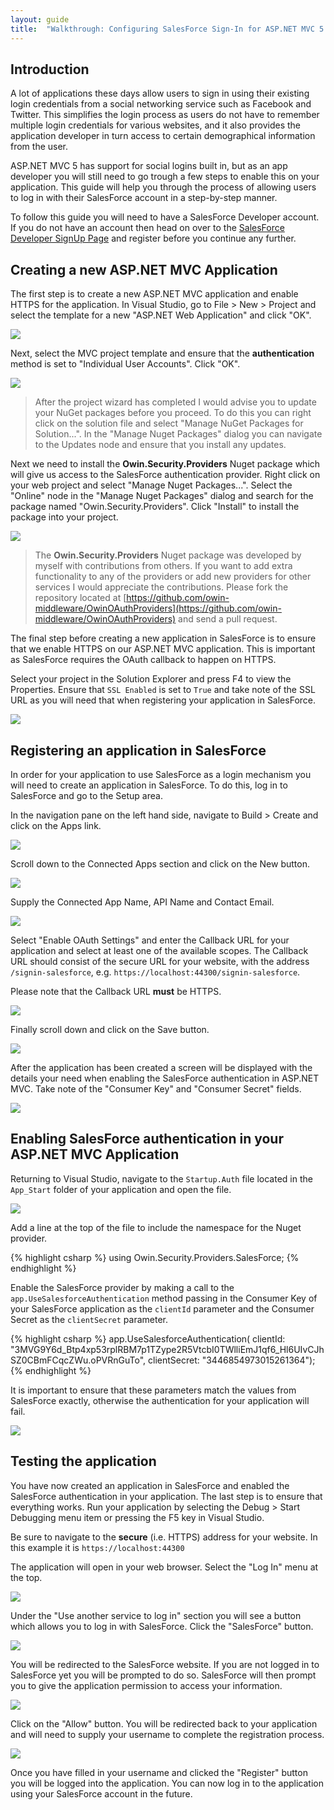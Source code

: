 ```yaml
---
layout: guide
title:  "Walkthrough: Configuring SalesForce Sign-In for ASP.NET MVC 5 and Visual Studio 2013"
---
```


## Introduction
A lot of applications these days allow users to sign in using their existing login credentials from a social networking service such as Facebook and Twitter.  This simplifies the login process as users do not have to remember multiple login credentials for various websites, and it also provides the application developer in turn access to certain demographical information from the user.

ASP.NET MVC 5 has support for social logins built in, but as an app developer you will still need to go trough a few steps to enable this on your application.  This guide will help you through the process of allowing users to log in with their SalesForce account in a step-by-step manner.

To follow this guide you will need to have a SalesForce Developer account.  If you do not have an account then head on over to the [SalesForce Developer SignUp Page](https://developer.salesforce.com/en/signup) and register before you continue any further.

## Creating a new ASP.NET MVC Application
The first step is to create a new ASP.NET MVC application and enable HTTPS for the application. In Visual Studio, go to File > New > Project and select the template for a new "ASP.NET Web Application" and click "OK".

![](/images/guides/salesforce/new_project.png)

Next, select the MVC project template and ensure that the **authentication** method is set to "Individual User Accounts".  Click "OK".

![](/images/guides/salesforce/new_project_mvc.png)

> After the project wizard has completed I would advise you to update your NuGet packages before you proceed.  To do this you can right click on the solution file and select "Manage NuGet Packages for Solution...".  In the "Manage Nuget Packages" dialog you can navigate to the Updates node and ensure that you install any updates.

Next we need to install the **Owin.Security.Providers** Nuget package which will give us access to the SalesForce authentication provider.  Right click on your web project and select "Manage Nuget Packages...". Select the "Online" node in the "Manage Nuget Packages" dialog and search for the package named "Owin.Security.Providers".  Click "Install" to install the package into your project.

![](/images/guides/salesforce/nuget_package_dialog.png)

> The **Owin.Security.Providers** Nuget package was developed by myself with contributions from others.  If you want to add extra functionality to any of the providers or add new providers for other services I would appreciate the contributions.  Please fork the repository located at [https://github.com/owin-middleware/OwinOAuthProviders](https://github.com/owin-middleware/OwinOAuthProviders) and send a pull request.

The final step before creating a new application in SalesForce is to ensure that we enable HTTPS on our ASP.NET MVC application.  This is important as SalesForce requires the OAuth callback to happen on HTTPS. 

Select your project in the Solution Explorer and press F4 to view the Properties. Ensure that `SSL Enabled` is set to `True` and take note of the SSL URL as you will need that when registering your application in SalesForce.

![](/images/guides/salesforce/properties-ssl.png) 

## Registering an application in SalesForce
In order for your application to use SalesForce as a login mechanism you will need to create an application in SalesForce.  To do this, log in to SalesForce and go to the Setup area.

In the navigation pane on the left hand side, navigate to Build > Create and click on the Apps link.  

![](/images/guides/salesforce/sf-create-app-menu.png)

Scroll down to the Connected Apps section and click on the New button.

![](/images/guides/salesforce/sf-connected-apps.png)

Supply the Connected App Name, API Name and Contact Email.

![](/images/guides/salesforce/new-app-1.png)

Select "Enable OAuth Settings" and enter the Callback URL for your application and select at least one of the available scopes. The Callback URL should consist of the secure URL for your website, with the address `/signin-salesforce`, e.g. `https://localhost:44300/signin-salesforce`.  

Please note that the Callback URL **must** be HTTPS.

![](/images/guides/salesforce/new-app-2.png)

Finally scroll down and click on the Save button.

![](/images/guides/salesforce/new-app-3.png)

After the application has been created a screen will be displayed with the details your need when enabling the SalesForce authentication in ASP.NET MVC. Take note of the "Consumer Key" and "Consumer Secret" fields.

![](/images/guides/salesforce/new-app-success.png)

## Enabling SalesForce authentication in your ASP.NET MVC Application
Returning to Visual Studio, navigate to the `Startup.Auth` file located in the `App_Start` folder of your application and open the file.

![](/images/guides/salesforce/navigate_startup_auth.png)

Add a line at the top of the file to include the namespace for the Nuget provider.

{% highlight csharp %}
using Owin.Security.Providers.SalesForce;
{% endhighlight %}

Enable the SalesForce provider by making a call to the `app.UseSalesforceAuthentication` method passing in the Consumer Key of your SalesForce application as the `clientId` parameter and the Consumer Secret as the `clientSecret` parameter.

{% highlight csharp %}
app.UseSalesforceAuthentication(
    clientId: "3MVG9Y6d_Btp4xp53rplRBM7p1TZype2R5VtcbI0TWlliEmJ1qf6_Hl6UIvCJhSZ0CBmFCqcZWu.oPVRnGuTo", 
    clientSecret: "3446854973015261364");
{% endhighlight %}

It is important to ensure that these parameters match the values from SalesForce exactly, otherwise the authentication for your application will fail.

![](/images/guides/salesforce/keys-matchup.png)

## Testing the application
You have now created an application in SalesForce and enabled the SalesForce authentication in your application.  The last step is to ensure that everything works.  Run your application by selecting the Debug > Start Debugging menu item or pressing the F5 key in Visual Studio.

Be sure to navigate to the **secure** (i.e. HTTPS) address for your website. In this example it is `https://localhost:44300`

The application will open in your web browser.  Select the "Log In" menu at the top.

![](/images/guides/salesforce/application_start_screen.png)

Under the "Use another service to log in" section you will see a button which allows you to log in with SalesForce.  Click the "SalesForce" button.

![](/images/guides/salesforce/application_login_screen.png)

You will be redirected to the SalesForce website.  If you are not logged in to SalesForce yet you will be prompted to do so.  SalesForce will then prompt you to give the application permission to access your information.

![](/images/guides/salesforce/salesforce_auth_screen.png)

Click on the "Allow" button. You will be redirected back to your application and will need to supply your username to complete the registration process.

![](/images/guides/salesforce/complete_registration.png)

Once you have filled in your username and clicked the "Register" button you will be logged into the application.  You can now log in to the application using your SalesForce account in the future.

